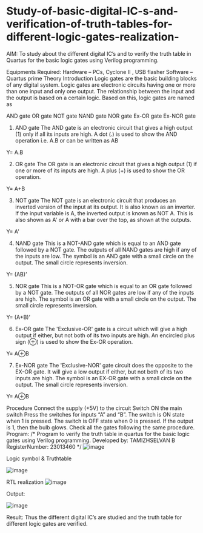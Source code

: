 # Study-of-basic-digital-IC-s-and-verification-of-truth-tables-for-different-logic-gates-realization-
 AIM:
To study about the different digital IC’s and to verify the truth table in Quartus for the basic logic gates using Verilog programming.

Equipments Required:
Hardware – PCs, Cyclone II , USB flasher
Software – Quartus prime
Theory
Introduction
Logic gates are the basic building blocks of any digital system. Logic gates are electronic circuits having one or more than one input and only one output. The relationship between the input and the output is based on a certain logic. Based on this, logic gates are named as

AND gate
OR gate
NOT gate
NAND gate
NOR gate
Ex-OR gate
Ex-NOR gate
1) AND gate
The AND gate is an electronic circuit that gives a high output (1) only if all its inputs are high. A dot (.) is used to show the AND operation i.e. A.B or can be written as AB

Y= A.B

2) OR gate
The OR gate is an electronic circuit that gives a high output (1) if one or more of its inputs are high. A plus (+) is used to show the OR operation.

Y= A+B

3) NOT gate
The NOT gate is an electronic circuit that produces an inverted version of the input at its output. It is also known as an inverter. If the input variable is A, the inverted output is known as NOT A. This is also shown as A' or A with a bar over the top, as shown at the outputs.

Y= A'

4) NAND gate
This is a NOT-AND gate which is equal to an AND gate followed by a NOT gate. The outputs of all NAND gates are high if any of the inputs are low. The symbol is an AND gate with a small circle on the output. The small circle represents inversion.

Y= (AB)’

5) NOR gate
This is a NOT-OR gate which is equal to an OR gate followed by a NOT gate. The outputs of all NOR gates are low if any of the inputs are high. The symbol is an OR gate with a small circle on the output. The small circle represents inversion.

Y= (A+B)’

6) Ex-OR gate
The 'Exclusive-OR' gate is a circuit which will give a high output if either, but not both of its two inputs are high. An encircled plus sign (⊕) is used to show the Ex-OR operation.

Y= A⊕B

7) Ex-NOR gate
The 'Exclusive-NOR' gate circuit does the opposite to the EX-OR gate. It will give a low output if either, but not both of its two inputs are high. The symbol is an EX-OR gate with a small circle on the output. The small circle represents inversion.

Y= A⊕B

Procedure
Connect the supply (+5V) to the circuit
Switch ON the main switch
Press the switches for inputs “A” and “B”. The switch is ON state when 1 is pressed. The switch is OFF state when 0 is pressed.
If the output is 1, then the bulb glows.
Check all the gates following the same procedure.
Program:
/*
Program to verify the truth table in quartus for the basic logic gates using Verilog programming.
Developed by: TAMIZHSELVAN B
RegisterNumber:  23013460
*/
![image](https://github.com/tamizhselvan23013460/Study-of-basic-digital-IC-s-and-verification-of-truth-tables-for-different-logic-gates-realization-/assets/150231370/d4a1699e-1502-47b1-9b6d-2e8f2840e300)

Logic symbol & Truthtable

![image](https://github.com/tamizhselvan23013460/Study-of-basic-digital-IC-s-and-verification-of-truth-tables-for-different-logic-gates-realization-/assets/150231370/7aa1cfad-3f0f-4887-b629-3b516d21e7ee)

RTL realization
![image](https://github.com/tamizhselvan23013460/Study-of-basic-digital-IC-s-and-verification-of-truth-tables-for-different-logic-gates-realization-/assets/150231370/6a809379-4bac-4a30-a70f-75ad6bb2ee22)

Output:

![image](https://github.com/tamizhselvan23013460/Study-of-basic-digital-IC-s-and-verification-of-truth-tables-for-different-logic-gates-realization-/assets/150231370/8c18bf2c-7f01-46fd-9b8c-0aa993888429)


Result:
Thus the different digital IC’s are studied and the truth table for different logic gates are verified.
